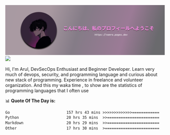 ![banner](.github/profile-markdown.png)
<img src="https://user-images.githubusercontent.com/73097560/115834477-dbab4500-a447-11eb-908a-139a6edaec5c.gif"></p>

Hi, I'm Arul, DevSecOps Enthusiast and Beginner Developer. Learn very much of devops, security, and programming language and curious about new stack of programming. Experience in freelance and volunteer organization. And this my waka time , to show are the statistics of programming languages that I often use

📊 **Quote Of The Day is:**
<!--START_SECTION:waka-->

```txt
Go                         157 hrs 43 mins >>>>>>>>>>>>>============   52.27 %
Python                     20 hrs 35 mins  >>=======================   06.82 %
Markdown                   20 hrs 29 mins  >>=======================   06.79 %
Other                      17 hrs 30 mins  >========================   05.80 %
```

<!--END_SECTION:waka-->
